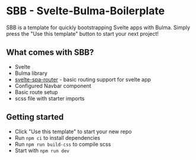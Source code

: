 # SBB - Svelte-Bulma-Boilerplate
SBB is a template for quickly bootstrapping Svelte apps with Bulma. Simply press the "Use this template" button to start your next project!

## What comes with SBB?
* Svelte
* Bulma library
* [svelte-spa-router](https://github.com/ItalyPaleAle/svelte-spa-router) - basic routing support for svelte app
* Configured Navbar component
* Basic route setup
* scss file with starter imports

## Getting started
* Click "Use this template" to start your new repo
* Run `npm ci` to install dependencies
* Run `npm run build-css` to compile scss
* Start with `npm run dev`